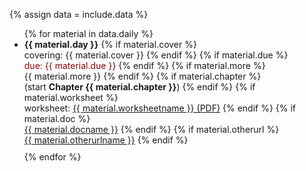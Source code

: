 {% assign data = include.data %}

<ul>
{% for material in data.daily %}
<li style="margin-bottom: 10px;"><b>{{ material.day }}</b>
    {% if material.cover %}
        <br>covering: {{ material.cover }}
    {% endif %}
    {% if material.due %}
        <br><span style="color: #8B0000;">due: {{ material.due }}</span>
    {% endif %}
    {% if material.more %}
        <br>{{ material.more }}
    {% endif %}
    {% if material.chapter %}
        <br>(start <b>Chapter {{ material.chapter }}</b>)
    {% endif %}
    {% if material.worksheet %}
        <br>worksheet: <a href="{{ data.home }}/{{ material.worksheet }}">{{ material.worksheetname }} (PDF)</a>
    {% endif %}
    {% if material.doc %}
        <br><a href="{{ data.home }}/{{ material.doc }}">{{ material.docname }}</a>
    {% endif %}
    {% if material.otherurl %}
        <br><a href="{{ material.otherurl }}">{{ material.otherurlname }}</a>
    {% endif %}
</li>
{% endfor %}
</ul>
